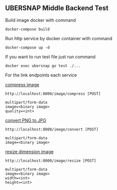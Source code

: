 ## UBERSNAP Middle Backend Test

Build image docker with command 

```docker-compose build```

Run http service by docker container with command

```docker-compose up -d```

If you want to run test file just run command 

```docker exec ubersnap go test ./...```

For the link endpoints each service

[compress image](#compress-image)
```
http://localhost:8000/image/compress [POST]

multipart/form-data
image=<binary image>
quality=<int>
```

[convert PNG to JPG](#convert-image)
```
http://localhost:8000/image/convert [POST]

multipart/form-data
image=<binary image>
```

[resize dimension image](#resize-image)
```
http://localhost:8000/image/resize [POST]

multipart/form-data
image=<binary image>
width=<int>
height=<int>
```


